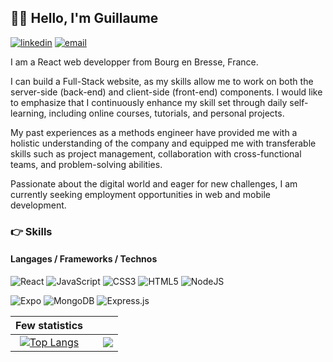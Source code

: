 ## 👨‍🦲 Hello, I'm Guillaume

[![linkedin](https://img.shields.io/badge/linkedin--lightgrey?style=social&logo=linkedin)](https://www.linkedin.com/in/guillaume-gemelas-a88880230/)
[![email](https://img.shields.io/badge/email--lightgrey?style=social&logo=gmail)](mailto:guillaumegemelas@gmail.com)

I am a React web developper from Bourg  en Bresse, France.

I can build a Full-Stack website, as my skills allow me to work on both the server-side (back-end) and client-side (front-end) components.
I would like to emphasize that I continuously enhance my skill set through daily self-learning, including online courses, tutorials, and personal projects.

My past experiences as a methods engineer have provided me with a holistic understanding of the company and equipped me with transferable skills such as project management, collaboration with cross-functional teams, and problem-solving abilities.

Passionate about the digital world and eager for new challenges, I am currently seeking employment opportunities in web and mobile development.

### :point_right: Skills
#### Langages / Frameworks / Technos

![React](https://img.shields.io/badge/react-%2320232a.svg?style=for-the-badge&logo=react&logoColor=%2361DAFB)
![JavaScript](https://img.shields.io/badge/javascript-%23323330.svg?style=for-the-badge&logo=javascript&logoColor=%23F7DF1E)
![CSS3](https://img.shields.io/badge/css3-%231572B6.svg?style=for-the-badge&logo=css3&logoColor=white)
![HTML5](https://img.shields.io/badge/html5-%23E34F26.svg?style=for-the-badge&logo=html5&logoColor=white)
![NodeJS](https://img.shields.io/badge/node.js-6DA55F?style=for-the-badge&logo=node.js&logoColor=white)


![Expo](https://img.shields.io/badge/expo-1C1E24?style=for-the-badge&logo=expo&logoColor=#D04A37)
![MongoDB](https://img.shields.io/badge/MongoDB-%234ea94b.svg?style=for-the-badge&logo=mongodb&logoColor=white)
![Express.js](https://img.shields.io/badge/Express.js-404D59?style=for-the-badge) 



| Few statistics | | |
| :---: |:---:| :---:|
| [![Top Langs](https://github-readme-stats.vercel.app/api/top-langs/?username=guillaumegemelas&hide=javascript,html&layout=compact)](https://github.com/guillaumegemelas/github-readme-stats)    |  | ![](https://github-readme-stats.vercel.app/api?username=guillaumegemelas&show_icons=true&theme=radical&count_private=true) |




